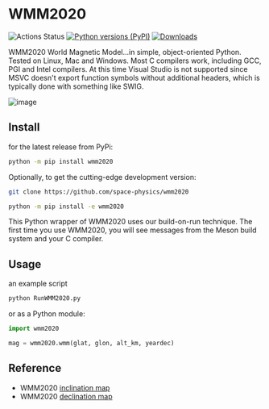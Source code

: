# WMM2020

![Actions Status](https://github.com/space-physics/wmm2020/workflows/ci/badge.svg)
[![Python versions (PyPI)](https://img.shields.io/pypi/pyversions/wmm2020.svg)](https://pypi.python.org/pypi/wmm2020)
[![Downloads](http://pepy.tech/badge/wmm2020)](http://pepy.tech/project/wmm2020)


WMM2020 World Magnetic Model...in simple, object-oriented Python.
Tested on Linux, Mac and Windows.
Most C compilers work, including GCC, PGI and Intel compilers.
At this time Visual Studio is not supported since MSVC doesn't export function symbols without additional headers,
which is typically done with something like SWIG.

![image](tests/incldecl.png)

## Install

for the latest release from PyPi:

```sh
python -m pip install wmm2020
```

Optionally, to get the cutting-edge development version:

```sh
git clone https://github.com/space-physics/wmm2020

python -m pip install -e wmm2020
```

This Python wrapper of WMM2020 uses our build-on-run technique.
The first time you use WMM2020, you will see messages from the Meson build system and your C compiler.


## Usage

an example script

```sh
python RunWMM2020.py
```

or as a Python module:

```python
import wmm2020

mag = wmm2020.wmm(glat, glon, alt_km, yeardec)
```

## Reference

* WMM2020 [inclination map](https://www.ngdc.noaa.gov/geomag/WMM/data/WMM2020/WMM2020_I_MERC.pdf)
* WMM2020 [declination map](https://www.ngdc.noaa.gov/geomag/WMM/data/WMM2020/WMM2020_D_MERC.pdf)
